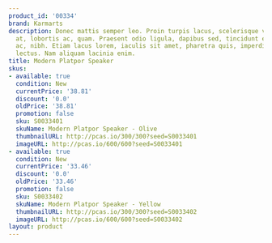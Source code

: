 ```yaml
---
product_id: '00334'
brand: Karmarts
description: Donec mattis semper leo. Proin turpis lacus, scelerisque vitae, elementum
  at, lobortis ac, quam. Praesent odio ligula, dapibus sed, tincidunt eget, dictum
  ac, nibh. Etiam lacus lorem, iaculis sit amet, pharetra quis, imperdiet sit amet,
  lectus. Nam aliquam lacinia enim.
title: Modern Platpor Speaker
skus:
- available: true
  condition: New
  currentPrice: '38.81'
  discount: '0.0'
  oldPrice: '38.81'
  promotion: false
  sku: S0033401
  skuName: Modern Platpor Speaker - Olive
  thumbnailURL: http://pcas.io/300/300?seed=S0033401
  imageURL: http://pcas.io/600/600?seed=S0033401
- available: true
  condition: New
  currentPrice: '33.46'
  discount: '0.0'
  oldPrice: '33.46'
  promotion: false
  sku: S0033402
  skuName: Modern Platpor Speaker - Yellow
  thumbnailURL: http://pcas.io/300/300?seed=S0033402
  imageURL: http://pcas.io/600/600?seed=S0033402
layout: product
---
```

